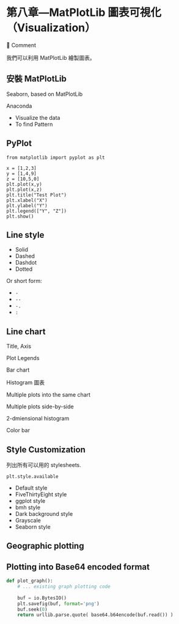 # 第八章—MatPlotLib 圖表可視化（Visualization）


Comment

我們可以利用 MatPlotLib 繪製圖表。

## 安裝 MatPlotLib

Seaborn, based on MatPlotLib

Anaconda
- Visualize the data
- To find Pattern

## PyPlot

```
from matplotlib import pyplot as plt

x = [1,2,3]
y = [1,4,9]
z = [10,5,0]
plt.plot(x,y)
plt.plot(x,z)
plt.title("Test Plot")
plt.xlabel("X")
plt.ylabel("Y")
plt.legend(["Y", "Z"])
plt.show()
```



## Line style
- Solid
- Dashed
- Dashdot
- Dotted

Or short form:

- `-`
- `--`
- `-.`
- `:`

## Line chart

Title, Axis

Plot Legends

Bar chart

Histogram 圖表

Multiple plots into the same chart

Multiple plots side-by-side

2-dmiensional histogram

Color bar

## Style Customization

列出所有可以用的 stylesheets.

```
plt.style.available
```

- Default style
- FiveThirtyEight style
- ggplot style
- bmh style
- Dark background style
- Grayscale
- Seaborn style

## Geographic plotting 

## Plotting into Base64 encoded format

```python
def plot_graph():
    # ... existing graph plotting code
    
    buf = io.BytesIO()
    plt.savefig(buf, format='png')
    buf.seek(0)
    return urllib.parse.quote( base64.b64encode(buf.read()) )
```


